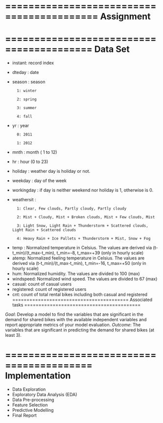 
==========================================
Assignment
==========================================

=========================================
Data Set
=========================================
- instant: record index
- dteday : date
- season : season 

        1: winter
                
        2: spring
        
        3: summer
        
        4: fall
- yr : year 
        
        0: 2011
        
        1: 2012
- mnth : month ( 1 to 12)
- hr : hour (0 to 23)
- holiday : weather day is holiday or not.
- weekday : day of the week
- workingday : if day is neither weekend nor holiday is 1, otherwise is 0.
+ weathersit :

        1: Clear, Few clouds, Partly cloudy, Partly cloudy
 
        2: Mist + Cloudy, Mist + Broken clouds, Mist + Few clouds, Mist
 
        3: Light Snow, Light Rain + Thunderstorm + Scattered clouds, Light Rain + Scattered clouds
 
        4: Heavy Rain + Ice Pallets + Thunderstorm + Mist, Snow + Fog
- temp : Normalized temperature in Celsius. The values are derived via (t-t_min)/(t_max-t_min), t_min=-8, t_max=+39 (only in hourly scale)
- atemp: Normalized feeling temperature in Celsius. The values are derived via (t-t_min)/(t_max-t_min), t_min=-16, t_max=+50 (only in hourly scale)
- hum: Normalized humidity. The values are divided to 100 (max)
- windspeed: Normalized wind speed. The values are divided to 67 (max)
- casual: count of casual users
- registered: count of registered users
- cnt: count of total rental bikes including both casual and registered
=========================================
Associated tasks
=========================================

*Goal*:
Develop a model to find the variables that are significant in the demand for shared bikes with the available independent variables and report appropriate metrics of your model evaluation.
*Outcome*:
The variables that are significant in predicting the demand for shared bikes (at least 3).


=========================================
Implementation
=========================================
- Data Exploration
- Exploratory Data Analysis (EDA)
- Data Pre-processing
- Feature Selection
- Predictive Modelling
- Final Report 

